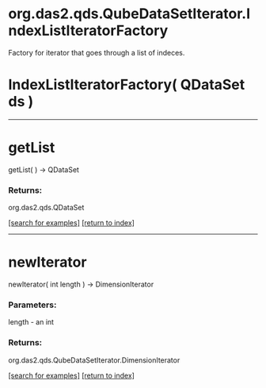 # org.das2.qds.QubeDataSetIterator.IndexListIteratorFactory

Factory for iterator that goes through a list of indeces.

# IndexListIteratorFactory( QDataSet ds )


***
<a name="getList"></a>
# getList
getList(  ) &rarr; QDataSet



### Returns:
org.das2.qds.QDataSet


<a href="https://github.com/autoplot/dev/search?q=getList&unscoped_q=getList">[search for examples]</a>
<a href="https://github.com/autoplot/documentation/blob/master/javadoc/index-all.md">[return to index]</a>

***
<a name="newIterator"></a>
# newIterator
newIterator( int length ) &rarr; DimensionIterator



### Parameters:
length - an int

### Returns:
org.das2.qds.QubeDataSetIterator.DimensionIterator


<a href="https://github.com/autoplot/dev/search?q=newIterator&unscoped_q=newIterator">[search for examples]</a>
<a href="https://github.com/autoplot/documentation/blob/master/javadoc/index-all.md">[return to index]</a>

